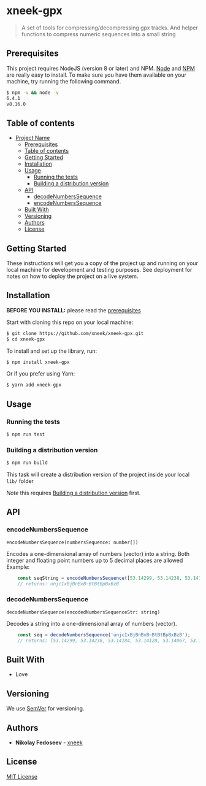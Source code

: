 # xneek-gpx

> A set of tools for compressing/decompressing gpx tracks. And helper functions to compress numeric sequences into a small string

## Prerequisites

This project requires NodeJS (version 8 or later) and NPM.
[Node](http://nodejs.org/) and [NPM](https://npmjs.org/) are really easy to install.
To make sure you have them available on your machine,
try running the following command.

```sh
$ npm -v && node -v
6.4.1
v8.16.0
```

## Table of contents

- [Project Name](#project-name)
  - [Prerequisites](#prerequisites)
  - [Table of contents](#table-of-contents)
  - [Getting Started](#getting-started)
  - [Installation](#installation)
  - [Usage](#usage)
    - [Running the tests](#running-the-tests)
    - [Building a distribution version](#building-a-distribution-version)
  - [API](#api)
    - [decodeNumbersSequence](#decodeNumbersSequence)
    - [encodeNumbersSequence](#encodeNumbersSequence)
  - [Built With](#built-with)
  - [Versioning](#versioning)
  - [Authors](#authors)
  - [License](#license)

## Getting Started

These instructions will get you a copy of the project up and running on your local machine for development and testing purposes. See deployment for notes on how to deploy the project on a live system.

## Installation

**BEFORE YOU INSTALL:** please read the [prerequisites](#prerequisites)

Start with cloning this repo on your local machine:

```sh
$ git clone https://github.com/xneek/xneek-gpx.git
$ cd xneek-gpx
```

To install and set up the library, run:

```sh
$ npm install xneek-gpx
```

Or if you prefer using Yarn:

```sh
$ yarn add xneek-gpx
```

## Usage

### Running the tests

```sh
$ npm run test
```

### Building a distribution version

```sh
$ npm run build
```

This task will create a distribution version of the project
inside your local `lib/` folder

*Note* this requires
[Building a distribution version](#building-a-distribution-version) first.

## API

### encodeNumbersSequence

```typesript
encodeNumbersSequence(numbersSequence: number[])
```

Encodes a one-dimensional array of numbers (vector) into a string. Both integer and floating point numbers up to 5 decimal places are allowed
Example:

```js
    const seqString = encodeNumbersSequence([53.14299, 53.14238, 53.14184, 53.14128, 53.14067, 53.14003, 53.13944, 53.13885, 53.13828, 53.13767, 53.13705]);
    // returns: unjcIxBjBnBxB~BtBtBpBxBzB
```


### decodeNumbersSequence


```typesript
decodeNumbersSequence(encodedNumbersSequenceStr: string)
```

Decodes a string into a one-dimensional array of numbers (vector).

```js
    const seq = decodeNumbersSequence('unjcIxBjBnBxB~BtBtBpBxBzB');
    // returns: [53.14299, 53.14238, 53.14184, 53.14128, 53.14067, 53.14003, 53.13944, 53.13885, 53.13828, 53.13767, 53.13705]
```


## Built With
* Love

## Versioning

We use [SemVer](http://semver.org/) for versioning. 

## Authors

* **Nikolay Fedoseev** - [xneek](https://github.com/xneek)

## License

[MIT License](https://andreasonny.mit-license.org/2019) 
